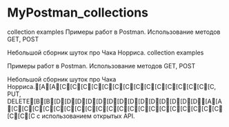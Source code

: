 # MyPostman_collections
collection examples
Примеры работ в Postman.
Использование методов GET, POST

Небольшой сборник шуток про Чака Норриса.
collection examples

Примеры работ в Postman. Использование методов GET, POST

Небольшой сборник шуток про Чака Норриса.[A[A[C[C[C[C[C[C[C[C[C[C[C[C[C[C[C, PUT, DELETE[B[B[D[D[D[D[D[D[D[D[D[D[D[D[D[D[A[A[C[C[C[C[C[C[C[C[C[C[C[C[C[C[C[C[C[C[C[C[C[C[C c использованием открытых API.
